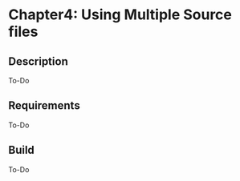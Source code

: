 # Chapter4: Using Multiple Source files
## Description 
To-Do

## Requirements
To-Do

## Build

To-Do


